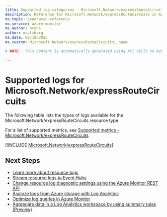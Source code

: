 ```yaml
---
title: Supported log categories - Microsoft.Network/expressRouteCircuits
description: Reference for Microsoft.Network/expressRouteCircuits in Azure Monitor Logs.
ms.topic: generated-reference
ms.service: azure-monitor
ms.author: orens
author: osalzberg
ms.date: 02/18/2025
ms.custom: Microsoft.Network/expressRouteCircuits, naam

# NOTE:  This content is automatically generated using API calls to Azure. Any edits made on these files will be overwritten in the next run of the script. 

---
```





# Supported logs for Microsoft.Network/expressRouteCircuits  
The following table lists the types of logs available for the Microsoft.Network/expressRouteCircuits resource type.
  
  
  
For a list of supported metrics, see [Supported metrics - Microsoft.Network/expressRouteCircuits](../supported-metrics/microsoft-network-expressroutecircuits-metrics.md)  
  

  
[!INCLUDE [Microsoft.Network/expressRouteCircuits](~/reusable-content/ce-skilling/azure/includes/azure-monitor/reference/logs/microsoft-network-expressroutecircuits-logs-include.md)]  
  

## Next Steps

* [Learn more about resource logs](/azure/azure-monitor/essentials/platform-logs-overview)
* [Stream resource logs to Event Hubs](/azure/azure-monitor/essentials/resource-logs#send-to-azure-event-hubs)
* [Change resource log diagnostic settings using the Azure Monitor REST API](/rest/api/monitor/diagnosticsettings)
* [Analyze logs from Azure storage with Log Analytics](/azure/azure-monitor/essentials/resource-logs#send-to-log-analytics-workspace)
* [Optimize log queries in Azure Monitor](/azure/azure-monitor/logs/query-optimization)
* [Aggregate data in a Log Analytics workspace by using summary rules (Preview)](/azure/azure-monitor/logs/summary-rules)
